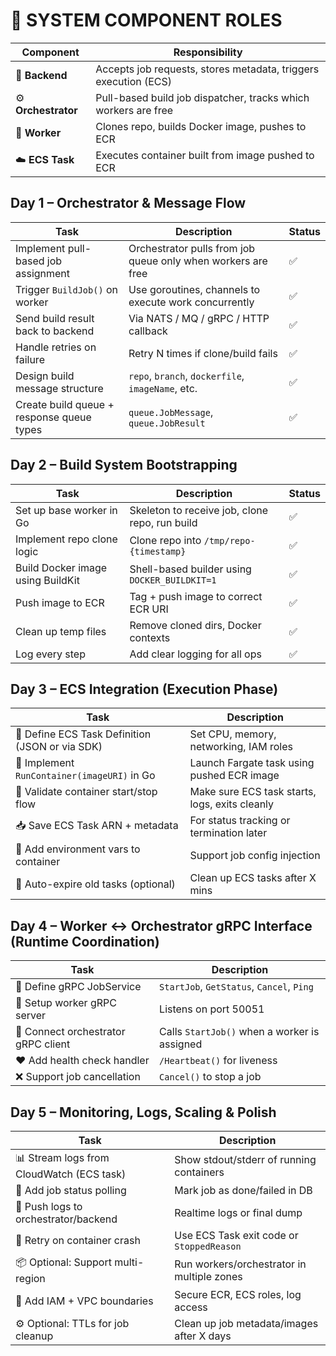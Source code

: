 # 🧱 SYSTEM COMPONENT ROLES

| Component           | Responsibility                                                  |
| ------------------- | --------------------------------------------------------------- |
| 🧠 **Backend**      | Accepts job requests, stores metadata, triggers execution (ECS) |
| ⚙️ **Orchestrator** | Pull-based build job dispatcher, tracks which workers are free  |
| 🔧 **Worker**       | Clones repo, builds Docker image, pushes to ECR                 |
| ☁️ **ECS Task**     | Executes container built from image pushed to ECR               |



## Day 1 – Orchestrator & Message Flow 
| Task                                      | Description                                                  | Status |
| ----------------------------------------- | ------------------------------------------------------------ | ------ |
| Implement pull-based job assignment       | Orchestrator pulls from job queue only when workers are free | ✅      |
| Trigger `BuildJob()` on worker            | Use goroutines, channels to execute work concurrently        | ✅      |
| Send build result back to backend         | Via NATS / MQ / gRPC / HTTP callback                         | ✅      |
| Handle retries on failure                 | Retry N times if clone/build fails                           | ✅      |
| Design build message structure            | `repo`, `branch`, `dockerfile`, `imageName`, etc.            | ✅      |
| Create build queue + response queue types | `queue.JobMessage`, `queue.JobResult`                        | ✅      |

## Day 2 – Build System Bootstrapping 
| Task                              | Description                                    | Status |
| --------------------------------- | ---------------------------------------------- | ------ |
| Set up base worker in Go          | Skeleton to receive job, clone repo, run build | ✅      |
| Implement repo clone logic        | Clone repo into `/tmp/repo-{timestamp}`        | ✅      |
| Build Docker image using BuildKit | Shell-based builder using `DOCKER_BUILDKIT=1`  | ✅      |
| Push image to ECR                 | Tag + push image to correct ECR URI            | ✅      |
| Clean up temp files               | Remove cloned dirs, Docker contexts            | ✅      |
| Log every step                    | Add clear logging for all ops                  | ✅      |

## Day 3 – ECS Integration (Execution Phase)
| Task                                            | Description                                    |
| ----------------------------------------------- | ---------------------------------------------- |
| 🔧 Define ECS Task Definition (JSON or via SDK) | Set CPU, memory, networking, IAM roles         |
| 🚀 Implement `RunContainer(imageURI)` in Go     | Launch Fargate task using pushed ECR image     |
| 🧪 Validate container start/stop flow           | Make sure ECS task starts, logs, exits cleanly |
| 📥 Save ECS Task ARN + metadata                 | For status tracking or termination later       |
| 🧠 Add environment vars to container            | Support job config injection                   |
| 🧹 Auto-expire old tasks (optional)             | Clean up ECS tasks after X mins                |

## Day 4 – Worker ↔ Orchestrator gRPC Interface (Runtime Coordination)
| Task                                | Description                                  |
| ----------------------------------- | -------------------------------------------- |
| 🔌 Define gRPC JobService           | `StartJob`, `GetStatus`, `Cancel`, `Ping`    |
| 💬 Setup worker gRPC server         | Listens on port 50051                        |
| 🧠 Connect orchestrator gRPC client | Calls `StartJob()` when a worker is assigned |
| ❤️ Add health check handler         | `/Heartbeat()` for liveness                  |
| ❌ Support job cancellation          | `Cancel()` to stop a job                     |

## Day 5 – Monitoring, Logs, Scaling & Polish
| Task                                      | Description                                |
| ----------------------------------------- | ------------------------------------------ |
| 📊 Stream logs from CloudWatch (ECS task) | Show stdout/stderr of running containers   |
| 🧠 Add job status polling                 | Mark job as done/failed in DB              |
| 💬 Push logs to orchestrator/backend      | Realtime logs or final dump                |
| 🔁 Retry on container crash               | Use ECS Task exit code or `StoppedReason`  |
| 📦 Optional: Support multi-region         | Run workers/orchestrator in multiple zones |
| 🔐 Add IAM + VPC boundaries               | Secure ECR, ECS roles, log access          |
| ⚙️ Optional: TTLs for job cleanup         | Clean up job metadata/images after X days  |





